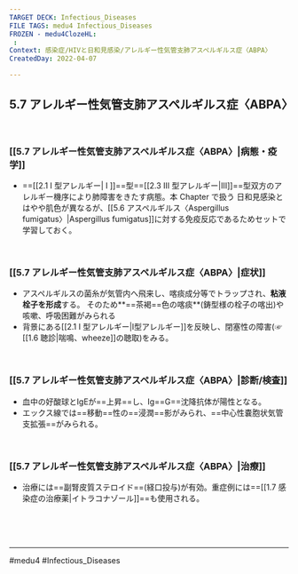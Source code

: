 ```yaml
---
TARGET DECK: Infectious_Diseases
FILE TAGS: medu4 Infectious_Diseases
FROZEN - medu4ClozeHL:
 : 
Context: 感染症/HIVと日和見感染/アレルギー性気管支肺アスペルギルス症〈ABPA〉
CreatedDay: 2022-04-07

---
```


## 5.7 アレルギー性気管支肺アスペルギルス症〈ABPA〉

<br>

### [[5.7 アレルギー性気管支肺アスペルギルス症〈ABPA〉|病態・疫学]]
* ==[[2.1 I 型アレルギー| I ]]==型==[[2.3 III 型アレルギー|Ⅲ]]==型双方のアレルギー機序により肺障害をきたす病態。本 Chapter で扱う 日和見感染とはやや肌色が異なるが、[[5.6 アスペルギルス〈Aspergillus fumigatus〉|Aspergillus fumigatus]]に対する免疫反応であるためセットで学習しておく。
<!--ID: 1649375531907-->



<br>

### [[5.7 アレルギー性気管支肺アスペルギルス症〈ABPA〉|症状]]
* アスペルギルスの菌糸が気管内へ飛来し、喀痰成分等でトラップされ、**粘液栓子を形成**する。 そのため**==茶褐==色の喀痰**(鋳型様の栓子の喀出)や咳嗽、呼吸困難がみられる
* 背景にある[[2.1 I 型アレルギー|I型アレルギー]]を反映し、閉塞性の障害(☞[[1.6 聴診|喘鳴、wheeze]]の聴取)をみる。
<!--ID: 1649375531916-->


<br>

### [[5.7 アレルギー性気管支肺アスペルギルス症〈ABPA〉|診断/検査]]
* 血中の好酸球とIgEが==上昇==し、Ig==G==沈降抗体が陽性となる。
* エックス線では==移動==性の==浸潤==影がみられ、==中心性嚢胞状気管支拡張==がみられる。
<!--ID: 1649375531925-->


<br>

### [[5.7 アレルギー性気管支肺アスペルギルス症〈ABPA〉|治療]]
* 治療には==副腎皮質ステロイド==(経口投与)が有効。重症例には==[[1.7 感染症の治療薬|イトラコナゾール]]==も使用される。
 
<!--ID: 1649375531934-->


<br><br><br>

---
#medu4 #Infectious_Diseases